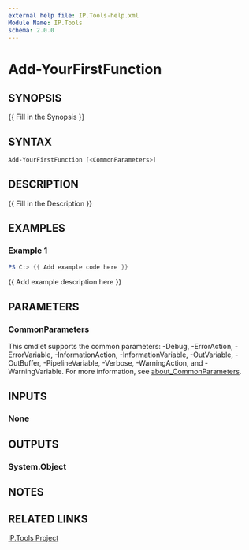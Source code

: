 ```yaml
---
external help file: IP.Tools-help.xml
Module Name: IP.Tools
schema: 2.0.0
---
```


# Add-YourFirstFunction

## SYNOPSIS

{{ Fill in the Synopsis }}

## SYNTAX

```powershell
Add-YourFirstFunction [<CommonParameters>]
```

## DESCRIPTION

{{ Fill in the Description }}

## EXAMPLES

### Example 1

```powershell
PS C:> {{ Add example code here }}
```

{{ Add example description here }}

## PARAMETERS

### CommonParameters

This cmdlet supports the common parameters: -Debug, -ErrorAction, -ErrorVariable, -InformationAction, -InformationVariable, -OutVariable, -OutBuffer, -PipelineVariable, -Verbose, -WarningAction, and -WarningVariable. For more information, see [about_CommonParameters](http://go.microsoft.com/fwlink/?LinkID=113216).

## INPUTS

### None

## OUTPUTS

### System.Object

## NOTES

## RELATED LINKS

[IP.Tools Project](https://github.com/IPSecMSSP/ip.tools)
